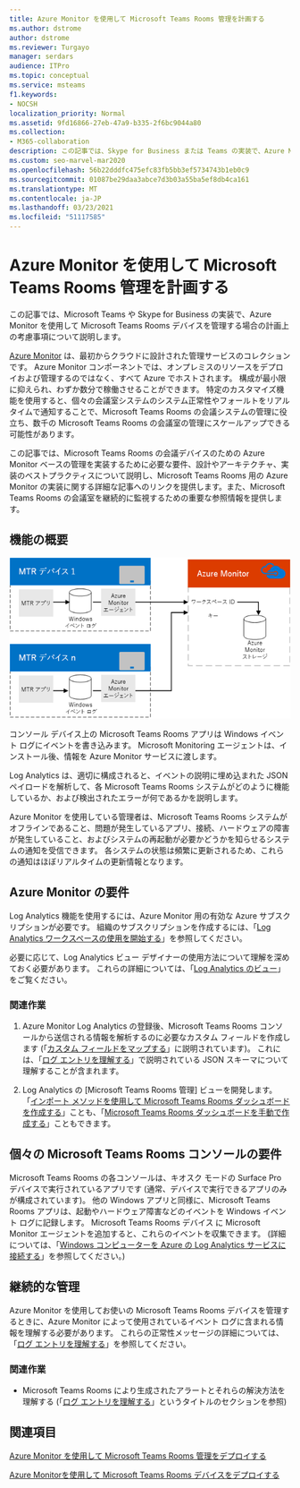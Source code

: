 ```yaml
---
title: Azure Monitor を使用して Microsoft Teams Rooms 管理を計画する
ms.author: dstrome
author: dstrome
ms.reviewer: Turgayo
manager: serdars
audience: ITPro
ms.topic: conceptual
ms.service: msteams
f1.keywords:
- NOCSH
localization_priority: Normal
ms.assetid: 9fd16866-27eb-47a9-b335-2f6bc9044a80
ms.collection:
- M365-collaboration
description: この記事では、Skype for Business または Teams の実装で、Azure Monitor を使用して Microsoft Teams Rooms デバイスを管理する場合の計画上の考慮事項について説明します。
ms.custom: seo-marvel-mar2020
ms.openlocfilehash: 56b22dddfc475efc83fb5bb3ef5734743b1eb0c9
ms.sourcegitcommit: 01087be29daa3abce7d3b03a55ba5ef8db4ca161
ms.translationtype: MT
ms.contentlocale: ja-JP
ms.lasthandoff: 03/23/2021
ms.locfileid: "51117585"
---
```

# <a name="plan-microsoft-teams-rooms-management-with-azure-monitor"></a>Azure Monitor を使用して Microsoft Teams Rooms 管理を計画する
 
 この記事では、Microsoft Teams や Skype for Business の実装で、Azure Monitor を使用して Microsoft Teams Rooms デバイスを管理する場合の計画上の考慮事項について説明します。
  
[Azure Monitor](/azure/azure-monitor/overview) は、最初からクラウドに設計された管理サービスのコレクションです。 Azure Monitor コンポーネントでは、オンプレミスのリソースをデプロイおよび管理するのではなく、すべて Azure でホストされます。 構成が最小限に抑えられ、わずか数分で稼働させることができます。 特定のカスタマイズ機能を使用すると、個々の会議室システムのシステム正常性やフォールトをリアルタイムで通知することで、Microsoft Teams Rooms の会議システムの管理に役立ち、数千の Microsoft Teams Rooms の会議室の管理にスケールアップできる可能性があります。
  
この記事では、Microsoft Teams Rooms の会議デバイスのための Azure Monitor ベースの管理を実装するために必要な要件、設計やアーキテクチャ、実装のベストプラクティスについて説明し、Microsoft Teams Rooms 用の Azure Monitor の実装に関する詳細な記事へのリンクを提供します。また、Microsoft Teams Rooms の会議室を継続的に監視するための重要な参照情報を提供します。 
  
## <a name="functional-overview"></a>機能の概要

![Azure Monitor を使用した Microsoft Teams Rooms 管理の図](../media/3f2ae1b8-61ea-4cd6-afb4-4bd75ccc746a.png)
  
コンソール デバイス上の Microsoft Teams Rooms アプリは Windows イベント ログにイベントを書き込みます。 Microsoft Monitoring エージェントは、インストール後、情報を Azure Monitor サービスに渡します。 
  
Log Analytics は、適切に構成されると、イベントの説明に埋め込まれた JSON ペイロードを解析して、各 Microsoft Teams Rooms システムがどのように機能しているか、および検出されたエラーが何であるかを説明します。 
  
Azure Monitor を使用している管理者は、Microsoft Teams Rooms システムがオフラインであること、問題が発生しているアプリ、接続、ハードウェアの障害が発生していること、およびシステムの再起動が必要かどうかを知らせるシステムの通知を受信できます。 各システムの状態は頻繁に更新されるため、これらの通知はほぼリアルタイムの更新情報となります。
  
## <a name="azure-monitor-requirements"></a>Azure Monitor の要件

Log Analytics 機能を使用するには、Azure Monitor 用の有効な Azure サブスクリプションが必要です。 組織のサブスクリプションを作成するには、「[Log Analytics ワークスペースの使用を開始する](/azure/azure-monitor/learn/quick-create-workspace)」を参照してください。
  
必要に応じて、Log Analytics ビュー デザイナーの使用方法について理解を深めておく必要があります。 これらの詳細については、「[Log Analytics のビュー](/azure/azure-monitor/platform/view-designer)」をご覧ください。
  
### <a name="related-tasks"></a>関連作業

1. Azure Monitor Log Analytics の登録後、Microsoft Teams Rooms コンソールから送信される情報を解析するのに必要なカスタム フィールドを作成します (「[カスタム フィールドをマップする](azure-monitor-deploy.md#Custom_fields)」に説明されています)。 これには、「[ログ エントリを理解する](azure-monitor-manage.md#understand-the-log-entries)」で説明されている JSON スキーマについて理解することが含まれます。
    
2. Log Analytics の [Microsoft Teams Rooms 管理] ビューを開発します。 「[インポート メソッドを使用して Microsoft Teams Rooms ダッシュボードを作成する](azure-monitor-deploy.md#create-a-microsoft-teams-rooms-dashboard-by-using-the-import-method)」ことも、「[Microsoft Teams Rooms ダッシュボードを手動で作成する](azure-monitor-deploy.md#create-a-microsoft-teams-rooms-dashboard-manually)」こともできます。
    
## <a name="individual-microsoft-teams-rooms-console-requirements"></a>個々の Microsoft Teams Rooms コンソールの要件

Microsoft Teams Rooms の各コンソールは、キオスク モードの Surface Pro デバイスで実行されているアプリです (通常、デバイスで実行できるアプリのみが構成されています)。 他の Windows アプリと同様に、Microsoft Teams Rooms アプリは、起動やハードウェア障害などのイベントを Windows イベント ログに記録します。 Microsoft Teams Rooms デバイス に Microsoft Monitor エージェントを追加すると、これらのイベントを収集できます。 (詳細については、「[Windows コンピューターを Azure の Log Analytics サービスに接続する](/azure/azure-monitor/platform/agent-windows)」を参照してください。)
  
## <a name="ongoing-management"></a>継続的な管理

Azure Monitor を使用してお使いの Microsoft Teams Rooms デバイスを管理するときに、Azure Monitor によって使用されているイベント ログに含まれる情報を理解する必要があります。 これらの正常性メッセージの詳細については、「[ログ エントリを理解する](azure-monitor-manage.md#understand-the-log-entries)」を参照してください。
  
### <a name="related-tasks"></a>関連作業

- Microsoft Teams Rooms により生成されたアラートとそれらの解決方法を理解する (「[ログ エントリを理解する](azure-monitor-manage.md#understand-the-log-entries)」というタイトルのセクションを参照)
    
## <a name="see-also"></a>関連項目

[Azure Monitor を使用して Microsoft Teams Rooms 管理をデプロイする](azure-monitor-deploy.md)
  
[Azure Monitorを使用して Microsoft Teams Rooms デバイスをデプロイする](azure-monitor-manage.md)